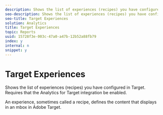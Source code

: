 ```yaml
---
description: Shows the list of experiences (recipes) you have configured in Target. Requires that the Analytics for Target integration be enabled.
seo-description: Shows the list of experiences (recipes) you have configured in Target. Requires that the Analytics for Target integration be enabled.
seo-title: Target Experiences
solution: Analytics
title: Target Experiences
topic: Reports
uuid: 15728f3e-003c-47a0-a47b-12b52a88fb79
index: y
internal: n
snippet: y
---
```


# Target Experiences

Shows the list of experiences (recipes) you have configured in Target. Requires that the Analytics for Target integration be enabled.

An experience, sometimes called a recipe, defines the content that displays in an mbox in Adobe Target. 
